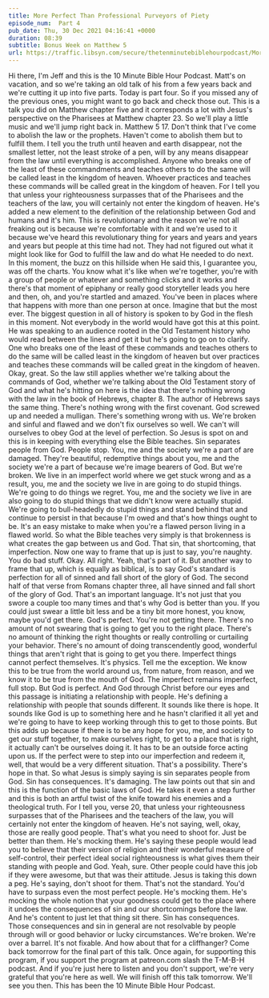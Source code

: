 ```yaml
---
title: More Perfect Than Professional Purveyors of Piety
episode_num:  Part 4
pub_date: Thu, 30 Dec 2021 04:16:41 +0000
duration: 08:39
subtitle: Bonus Week on Matthew 5
url: https://traffic.libsyn.com/secure/thetenminutebiblehourpodcast/More_Perfect_Than_Professional_Purveyors_of_Piety_-_Part_4.mp3
---
```


 Hi there, I'm Jeff and this is the 10 Minute Bible Hour Podcast. Matt's on vacation, and so we're taking an old talk of his from a few years back and we're cutting it up into five parts. Today is part four. So if you missed any of the previous ones, you might want to go back and check those out. This is a talk you did on Matthew chapter five and it corresponds a lot with Jesus's perspective on the Pharisees at Matthew chapter 23. So we'll play a little music and we'll jump right back in. Matthew 5 17. Don't think that I've come to abolish the law or the prophets. Haven't come to abolish them but to fulfill them. I tell you the truth until heaven and earth disappear, not the smallest letter, not the least stroke of a pen, will by any means disappear from the law until everything is accomplished. Anyone who breaks one of the least of these commandments and teaches others to do the same will be called least in the kingdom of heaven. Whoever practices and teaches these commands will be called great in the kingdom of heaven. For I tell you that unless your righteousness surpasses that of the Pharisees and the teachers of the law, you will certainly not enter the kingdom of heaven. He's added a new element to the definition of the relationship between God and humans and it's him. This is revolutionary and the reason we're not all freaking out is because we're comfortable with it and we're used to it because we've heard this revolutionary thing for years and years and years and years but people at this time had not. They had not figured out what it might look like for God to fulfill the law and do what He needed to do next. In this moment, the buzz on this hillside when He said this, I guarantee you, was off the charts. You know what it's like when we're together, you're with a group of people or whatever and something clicks and it works and there's that moment of epiphany or really good storyteller leads you here and then, oh, and you're startled and amazed. You've been in places where that happens with more than one person at once. Imagine that but the most ever. The biggest question in all of history is spoken to by God in the flesh in this moment. Not everybody in the world would have got this at this point. He was speaking to an audience rooted in the Old Testament history who would read between the lines and get it but he's going to go on to clarify. One who breaks one of the least of these commands and teaches others to do the same will be called least in the kingdom of heaven but over practices and teaches these commands will be called great in the kingdom of heaven. Okay, great. So the law still applies whether we're talking about the commands of God, whether we're talking about the Old Testament story of God and what he's hitting on here is the idea that there's nothing wrong with the law in the book of Hebrews, chapter 8. The author of Hebrews says the same thing. There's nothing wrong with the first covenant. God screwed up and needed a mulligan. There's something wrong with us. We're broken and sinful and flawed and we don't fix ourselves so well. We can't will ourselves to obey God at the level of perfection. So Jesus is spot on and this is in keeping with everything else the Bible teaches. Sin separates people from God. People stop. You, me and the society we're a part of are damaged. They're beautiful, redemptive things about you, me and the society we're a part of because we're image bearers of God. But we're broken. We live in an imperfect world where we get stuck wrong and as a result, you, me and the society we live in are going to do stupid things. We're going to do things we regret. You, me and the society we live in are also going to do stupid things that we didn't know were actually stupid. We're going to bull-headedly do stupid things and stand behind that and continue to persist in that because I'm owed and that's how things ought to be. It's an easy mistake to make when you're a flawed person living in a flawed world. So what the Bible teaches very simply is that brokenness is what creates the gap between us and God. That sin, that shortcoming, that imperfection. Now one way to frame that up is just to say, you're naughty. You do bad stuff. Okay. All right. Yeah, that's part of it. But another way to frame that up, which is equally as biblical, is to say God's standard is perfection for all of sinned and fall short of the glory of God. The second half of that verse from Romans chapter three, all have sinned and fall short of the glory of God. That's an important language. It's not just that you swore a couple too many times and that's why God is better than you. If you could just swear a little bit less and be a tiny bit more honest, you know, maybe you'd get there. God's perfect. You're not getting there. There's no amount of not swearing that is going to get you to the right place. There's no amount of thinking the right thoughts or really controlling or curtailing your behavior. There's no amount of doing transcendently good, wonderful things that aren't right that is going to get you there. Imperfect things cannot perfect themselves. It's physics. Tell me the exception. We know this to be true from the world around us, from nature, from reason, and we know it to be true from the mouth of God. The imperfect remains imperfect, full stop. But God is perfect. And God through Christ before our eyes and this passage is initiating a relationship with people. He's defining a relationship with people that sounds different. It sounds like there is hope. It sounds like God is up to something here and he hasn't clarified it all yet and we're going to have to keep working through this to get to those points. But this adds up because if there is to be any hope for you, me, and society to get our stuff together, to make ourselves right, to get to a place that is right, it actually can't be ourselves doing it. It has to be an outside force acting upon us. If the perfect were to step into our imperfection and redeem it, well, that would be a very different situation. That's a possibility. There's hope in that. So what Jesus is simply saying is sin separates people from God. Sin has consequences. It's damaging. The law points out that sin and this is the function of the basic laws of God. He takes it even a step further and this is both an artful twist of the knife toward his enemies and a theological truth. For I tell you, verse 20, that unless your righteousness surpasses that of the Pharisees and the teachers of the law, you will certainly not enter the kingdom of heaven. He's not saying, well, okay, those are really good people. That's what you need to shoot for. Just be better than them. He's mocking them. He's saying these people would lead you to believe that their version of religion and their wonderful measure of self-control, their perfect ideal social righteousness is what gives them their standing with people and God. Yeah, sure. Other people could have this job if they were awesome, but that was their attitude. Jesus is taking this down a peg. He's saying, don't shoot for them. That's not the standard. You'd have to surpass even the most perfect people. He's mocking them. He's mocking the whole notion that your goodness could get to the place where it undoes the consequences of sin and our shortcomings before the law. And he's content to just let that thing sit there. Sin has consequences. Those consequences and sin in general are not resolvable by people through will or good behavior or lucky circumstances. We're broken. We're over a barrel. It's not fixable. And how about that for a cliffhanger? Come back tomorrow for the final part of this talk. Once again, for supporting this program, if you support the program at patreon.com slash the T-M-B-H podcast. And if you're just here to listen and you don't support, we're very grateful that you're here as well. We will finish off this talk tomorrow. We'll see you then. This has been the 10 Minute Bible Hour Podcast.